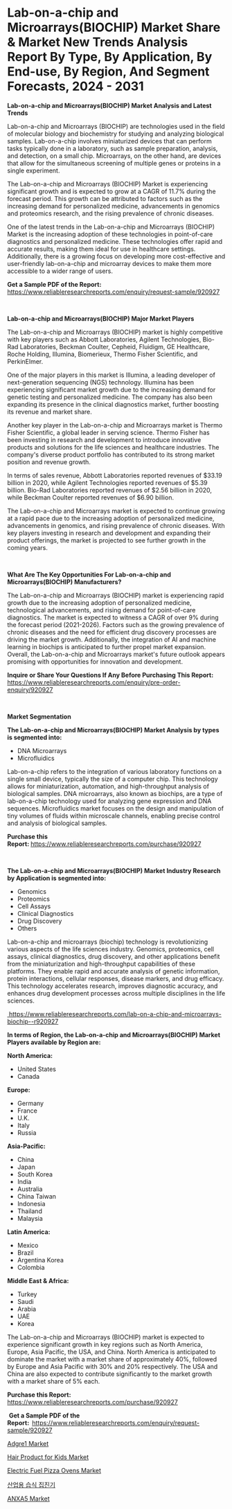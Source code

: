 <p><h1>Lab-on-a-chip and Microarrays(BIOCHIP) Market Share & Market New Trends Analysis Report By Type, By Application, By End-use, By Region, And Segment Forecasts, 2024 - 2031</h1></p><p><strong>Lab-on-a-chip and Microarrays(BIOCHIP) Market Analysis and Latest Trends</strong></p>
<p><p>Lab-on-a-chip and Microarrays (BIOCHIP) are technologies used in the field of molecular biology and biochemistry for studying and analyzing biological samples. Lab-on-a-chip involves miniaturized devices that can perform tasks typically done in a laboratory, such as sample preparation, analysis, and detection, on a small chip. Microarrays, on the other hand, are devices that allow for the simultaneous screening of multiple genes or proteins in a single experiment.</p><p>The Lab-on-a-chip and Microarrays (BIOCHIP) Market is experiencing significant growth and is expected to grow at a CAGR of 11.7% during the forecast period. This growth can be attributed to factors such as the increasing demand for personalized medicine, advancements in genomics and proteomics research, and the rising prevalence of chronic diseases.</p><p>One of the latest trends in the Lab-on-a-chip and Microarrays (BIOCHIP) Market is the increasing adoption of these technologies in point-of-care diagnostics and personalized medicine. These technologies offer rapid and accurate results, making them ideal for use in healthcare settings. Additionally, there is a growing focus on developing more cost-effective and user-friendly lab-on-a-chip and microarray devices to make them more accessible to a wider range of users.</p></p>
<p><strong>Get a Sample PDF of the Report:&nbsp;</strong> <a href="https://www.reliableresearchreports.com/enquiry/request-sample/920927">https://www.reliableresearchreports.com/enquiry/request-sample/920927</a></p>
<p>&nbsp;</p>
<p><strong>Lab-on-a-chip and Microarrays(BIOCHIP) Major Market Players</strong></p>
<p><p>The Lab-on-a-chip and Microarrays (BIOCHIP) market is highly competitive with key players such as Abbott Laboratories, Agilent Technologies, Bio-Rad Laboratories, Beckman Coulter, Cepheid, Fluidigm, GE Healthcare, Roche Holding, Illumina, Biomerieux, Thermo Fisher Scientific, and PerkinElmer.</p><p>One of the major players in this market is Illumina, a leading developer of next-generation sequencing (NGS) technology. Illumina has been experiencing significant market growth due to the increasing demand for genetic testing and personalized medicine. The company has also been expanding its presence in the clinical diagnostics market, further boosting its revenue and market share.</p><p>Another key player in the Lab-on-a-chip and Microarrays market is Thermo Fisher Scientific, a global leader in serving science. Thermo Fisher has been investing in research and development to introduce innovative products and solutions for the life sciences and healthcare industries. The company's diverse product portfolio has contributed to its strong market position and revenue growth.</p><p>In terms of sales revenue, Abbott Laboratories reported revenues of $33.19 billion in 2020, while Agilent Technologies reported revenues of $5.39 billion. Bio-Rad Laboratories reported revenues of $2.56 billion in 2020, while Beckman Coulter reported revenues of $6.90 billion.</p><p>The Lab-on-a-chip and Microarrays market is expected to continue growing at a rapid pace due to the increasing adoption of personalized medicine, advancements in genomics, and rising prevalence of chronic diseases. With key players investing in research and development and expanding their product offerings, the market is projected to see further growth in the coming years.</p></p>
<p>&nbsp;</p>
<p><strong>What Are The Key Opportunities For Lab-on-a-chip and Microarrays(BIOCHIP) Manufacturers?</strong></p>
<p><p>The Lab-on-a-chip and Microarrays (BIOCHIP) market is experiencing rapid growth due to the increasing adoption of personalized medicine, technological advancements, and rising demand for point-of-care diagnostics. The market is expected to witness a CAGR of over 9% during the forecast period (2021-2026). Factors such as the growing prevalence of chronic diseases and the need for efficient drug discovery processes are driving the market growth. Additionally, the integration of AI and machine learning in biochips is anticipated to further propel market expansion. Overall, the Lab-on-a-chip and Microarrays market's future outlook appears promising with opportunities for innovation and development.</p></p>
<p><strong>Inquire or Share Your Questions If Any Before Purchasing This Report:</strong> <a href="https://www.reliableresearchreports.com/enquiry/pre-order-enquiry/920927">https://www.reliableresearchreports.com/enquiry/pre-order-enquiry/920927</a></p>
<p>&nbsp;</p>
<p><strong>Market Segmentation</strong></p>
<p><strong>The Lab-on-a-chip and Microarrays(BIOCHIP) Market Analysis by types is segmented into:</strong></p>
<p><ul><li>DNA Microarrays</li><li>Microfluidics</li></ul></p>
<p><p>Lab-on-a-chip refers to the integration of various laboratory functions on a single small device, typically the size of a computer chip. This technology allows for miniaturization, automation, and high-throughput analysis of biological samples. DNA microarrays, also known as biochips, are a type of lab-on-a-chip technology used for analyzing gene expression and DNA sequences. Microfluidics market focuses on the design and manipulation of tiny volumes of fluids within microscale channels, enabling precise control and analysis of biological samples.</p></p>
<p><strong>Purchase this Report:&nbsp;</strong><a href="https://www.reliableresearchreports.com/purchase/920927">https://www.reliableresearchreports.com/purchase/920927</a></p>
<p>&nbsp;</p>
<p><strong>The Lab-on-a-chip and Microarrays(BIOCHIP) Market Industry Research by Application is segmented into:</strong></p>
<p><ul><li>Genomics</li><li>Proteomics</li><li>Cell Assays</li><li>Clinical Diagnostics</li><li>Drug Discovery</li><li>Others</li></ul></p>
<p><p>Lab-on-a-chip and microarrays (biochip) technology is revolutionizing various aspects of the life sciences industry. Genomics, proteomics, cell assays, clinical diagnostics, drug discovery, and other applications benefit from the miniaturization and high-throughput capabilities of these platforms. They enable rapid and accurate analysis of genetic information, protein interactions, cellular responses, disease markers, and drug efficacy. This technology accelerates research, improves diagnostic accuracy, and enhances drug development processes across multiple disciplines in the life sciences.</p></p>
<p><a href="https://www.reliableresearchreports.com/lab-on-a-chip-and-microarrays-biochip--r920927">&nbsp;https://www.reliableresearchreports.com/lab-on-a-chip-and-microarrays-biochip--r920927</a></p>
<p><strong>In terms of Region, the Lab-on-a-chip and Microarrays(BIOCHIP) Market Players available by Region are:</strong></p>
<p>
    <p> <strong> North America: </strong>
        <ul>
            <li>United States</li>
            <li>Canada</li>
        </ul>
        </p> 
    <p> <strong> Europe: </strong>
        <ul>
            <li>Germany</li>
            <li>France</li>
            <li>U.K.</li>
            <li>Italy</li>
            <li>Russia</li>
        </ul>
        </p> 
    <p> <strong> Asia-Pacific: </strong>
        <ul>
            <li>China</li>
            <li>Japan</li>
            <li>South Korea</li>
            <li>India</li>
            <li>Australia</li>
            <li>China Taiwan</li>
            <li>Indonesia</li>
            <li>Thailand</li>
            <li>Malaysia</li>
        </ul>
        </p> 
    <p> <strong> Latin America: </strong>
        <ul>
            <li>Mexico</li>
            <li>Brazil</li>
            <li>Argentina Korea</li>
            <li>Colombia</li>
        </ul>
        </p> 
    <p> <strong> Middle East & Africa: </strong>
        <ul>
            <li>Turkey</li>
            <li>Saudi</li>
            <li>Arabia</li>
            <li>UAE</li>
            <li>Korea</li>
        </ul>
    </p>
    </p>
<p><p>The Lab-on-a-chip and Microarrays (BIOCHIP) market is expected to experience significant growth in key regions such as North America, Europe, Asia Pacific, the USA, and China. North America is anticipated to dominate the market with a market share of approximately 40%, followed by Europe and Asia Pacific with 30% and 20% respectively. The USA and China are also expected to contribute significantly to the market growth with a market share of 5% each.</p></p>
<p><strong>Purchase this Report: </strong><a href="https://www.reliableresearchreports.com/purchase/920927">https://www.reliableresearchreports.com/purchase/920927</a></p>
<p>&nbsp;<strong>Get a Sample PDF of the Report:&nbsp;&nbsp;</strong><a href="https://www.reliableresearchreports.com/enquiry/request-sample/920927">https://www.reliableresearchreports.com/enquiry/request-sample/920927</a></p>
<p><strong></strong></p>
<p><p><a href="https://github.com/shahriarnajimjoy333/Market-Research-Report-List-1/blob/main/adgre1-market.md">Adgre1 Market</a></p><p><a href="https://medium.com/@jjkh377/hair-product-for-kids-market-research-report-market-forecast-and-growth-prospects-with-a-steady-fb1997e5db33">Hair Product for Kids Market</a></p><p><a href="https://medium.com/@charlesporter2662/electric-fuel-pizza-ovens-market-trends-and-analysis-opportunities-and-challenges-for-future-944d72bd459f">Electric Fuel Pizza Ovens Market</a></p><p><a href="https://github.com/muchswr/Market-Research-Report-List-2/blob/main/144289073659.md">산업용 습식 집진기</a></p><p><a href="https://github.com/kulaberyasin52/Market-Research-Report-List-1/blob/main/anxa5-market.md">ANXA5 Market</a></p></p>